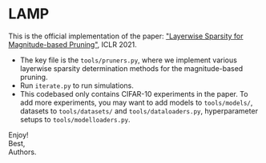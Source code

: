 # LAMP

This is the official implementation of the paper: ["Layerwise Sparsity for Magnitude-based Pruning"](https://openreview.net/forum?id=H6ATjJ0TKdf), ICLR 2021.

- The key file is the `tools/pruners.py`, where we implement various layerwise sparsity determination methods for the magnitude-based pruning.  
- Run `iterate.py` to run simulations.
- This codebased only contains CIFAR-10 experiments in the paper. To add more experiments, you may want to add models to `tools/models/`, datasets to `tools/datasets/` and `tools/dataloaders.py`, hyperparameter setups to `tools/modelloaders.py`.

Enjoy!  
Best,  
Authors.
